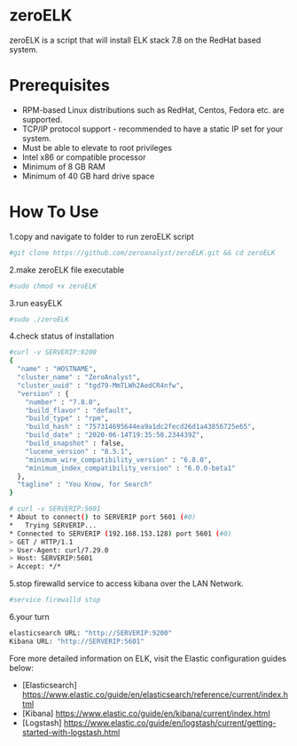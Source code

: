 # zeroELK
zeroELK is a script that will install ELK stack 7.8 on the RedHat based system. 


# Prerequisites
- RPM-based Linux distributions such as RedHat, Centos, Fedora etc. are supported.
- TCP/IP protocol support - recommended to have a static IP set for your system.
- Must be able to elevate to root privileges
- Intel x86 or compatible processor 
- Minimum of 8 GB RAM 
- Minimum of 40 GB hard drive space

# How To Use
1.copy and navigate to folder to run zeroELK script
```sh
#git clone https://github.com/zeroanalyst/zeroELK.git && cd zeroELK
```
2.make zeroELK file executable 
```sh
#sudo chmod +x zeroELK
```
3.run easyELK
```sh
#sudo ./zeroELK
```
4.check status of installation
```sh
#curl -v SERVERIP:9200
{
  "name" : "HOSTNAME",
  "cluster_name" : "ZeroAnalyst",
  "cluster_uuid" : "tgd79-MmTLWh2AedCR4nfw",
  "version" : {
    "number" : "7.8.0",
    "build_flavor" : "default",
    "build_type" : "rpm",
    "build_hash" : "757314695644ea9a1dc2fecd26d1a43856725e65",
    "build_date" : "2020-06-14T19:35:50.234439Z",
    "build_snapshot" : false,
    "lucene_version" : "8.5.1",
    "minimum_wire_compatibility_version" : "6.8.0",
    "minimum_index_compatibility_version" : "6.0.0-beta1"
  },
  "tagline" : "You Know, for Search"
}

# curl -v SERVERIP:5601
* About to connect() to SERVERIP port 5601 (#0)
*   Trying SERVERIP...
* Connected to SERVERIP (192.168.153.128) port 5601 (#0)
> GET / HTTP/1.1
> User-Agent: curl/7.29.0
> Host: SERVERIP:5601
> Accept: */*
```
5.stop firewalld service to access kibana over the LAN Network.
```sh
#service firewalld stop
```
6.your turn
```sh
elasticsearch URL: "http://SERVERIP:9200"
Kibana URL: "http://SERVERIP:5601"
```

Fore more detailed information on ELK, visit the Elastic configuration guides below:
- [Elasticsearch] <https://www.elastic.co/guide/en/elasticsearch/reference/current/index.html>
- [Kibana] <https://www.elastic.co/guide/en/kibana/current/index.html>
- [Logstash] <https://www.elastic.co/guide/en/logstash/current/getting-started-with-logstash.html>

